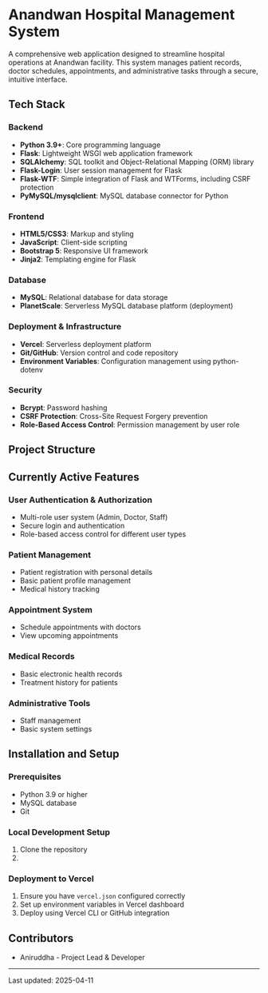 # Anandwan Hospital Management System

A comprehensive web application designed to streamline hospital operations at Anandwan facility. This system manages patient records, doctor schedules, appointments, and administrative tasks through a secure, intuitive interface.

## Tech Stack

### Backend
- **Python 3.9+**: Core programming language
- **Flask**: Lightweight WSGI web application framework
- **SQLAlchemy**: SQL toolkit and Object-Relational Mapping (ORM) library
- **Flask-Login**: User session management for Flask
- **Flask-WTF**: Simple integration of Flask and WTForms, including CSRF protection
- **PyMySQL/mysqlclient**: MySQL database connector for Python

### Frontend
- **HTML5/CSS3**: Markup and styling
- **JavaScript**: Client-side scripting
- **Bootstrap 5**: Responsive UI framework
- **Jinja2**: Templating engine for Flask

### Database
- **MySQL**: Relational database for data storage
- **PlanetScale**: Serverless MySQL database platform (deployment)

### Deployment & Infrastructure
- **Vercel**: Serverless deployment platform
- **Git/GitHub**: Version control and code repository
- **Environment Variables**: Configuration management using python-dotenv

### Security
- **Bcrypt**: Password hashing
- **CSRF Protection**: Cross-Site Request Forgery prevention
- **Role-Based Access Control**: Permission management by user role

## Project Structure

## Currently Active Features

### User Authentication & Authorization
- Multi-role user system (Admin, Doctor, Staff)
- Secure login and authentication
- Role-based access control for different user types

### Patient Management
- Patient registration with personal details
- Basic patient profile management
- Medical history tracking

### Appointment System
- Schedule appointments with doctors
- View upcoming appointments

### Medical Records
- Basic electronic health records
- Treatment history for patients

### Administrative Tools
- Staff management
- Basic system settings

## Installation and Setup

### Prerequisites
- Python 3.9 or higher
- MySQL database
- Git

### Local Development Setup
1. Clone the repository
2. 
### Deployment to Vercel

1. Ensure you have `vercel.json` configured correctly
2. Set up environment variables in Vercel dashboard
3. Deploy using Vercel CLI or GitHub integration

## Contributors

- Aniruddha - Project Lead & Developer

---
Last updated: 2025-04-11

